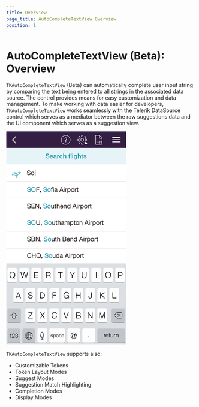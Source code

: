 ```yaml
---
title: Overview
page_title: AutoCompleteTextView Overview
position: 1
---
```


# AutoCompleteTextView (Beta): Overview

<code>TKAutoCompleteTextView</code> (Beta) can automatically complete user input string by comparing the text being entered to all strings in the associated data source. The control provides means for easy customization and data management. To make working with data easier for developers, <code>TKAutoCompleteTextView</code> works seamlessly with the Telerik DataSource control which serves as a mediator between the raw suggestions data and the UI component which serves as a suggestion view.

<img src="../images/autocomplete-overview001.png"/>


<code>TKAutoCompleteTextView</code> supports also:

- Customizable Tokens
- Token Layout Modes
- Suggest Modes
- Suggestion Match Highlighting
- Completion Modes
- Display Modes



 
 
 
 
 
